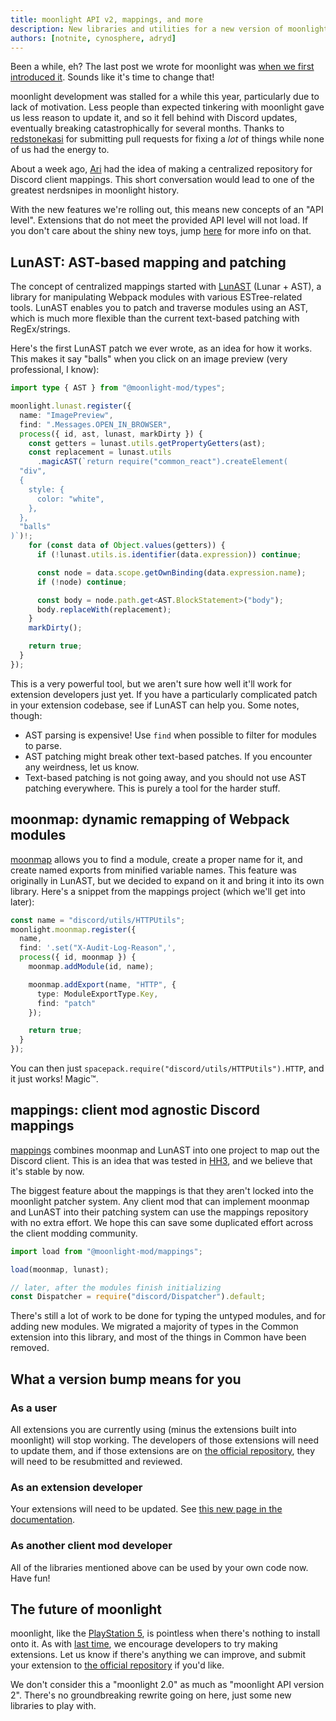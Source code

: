 ```yaml
---
title: moonlight API v2, mappings, and more
description: New libraries and utilities for a new version of moonlight
authors: [notnite, cynosphere, adryd]
---
```


Been a while, eh? The last post we wrote for moonlight was [when we first introduced it](/blog/2023-12-06-reintroducing-moonlight.md). Sounds like it's time to change that!

<!-- truncate -->

moonlight development was stalled for a while this year, particularly due to lack of motivation. Less people than expected tinkering with moonlight gave us less reason to update it, and so it fell behind with Discord updates, eventually breaking catastrophically for several months. Thanks to [redstonekasi](https://github.com/redstonekasi) for submitting pull requests for fixing a *lot* of things while none of us had the energy to.

About a week ago, [Ari](https://github.com/adryd325) had the idea of making a centralized repository for Discord client mappings. This short conversation would lead to one of the greatest nerdsnipes in moonlight history.

With the new features we're rolling out, this means new concepts of an "API level". Extensions that do not meet the provided API level will not load. If you don't care about the shiny new toys, jump [here](#what-a-version-bump-means-for-you) for more info on that.

## LunAST: AST-based mapping and patching

The concept of centralized mappings started with [LunAST](https://github.com/moonlight-mod/lunast) (Lunar + AST), a library for manipulating Webpack modules with various ESTree-related tools. LunAST enables you to patch and traverse modules using an AST, which is much more flexible than the current text-based patching with RegEx/strings.

Here's the first LunAST patch we ever wrote, as an idea for how it works. This makes it say "balls" when you click on an image preview (very professional, I know):

```ts
import type { AST } from "@moonlight-mod/types";

moonlight.lunast.register({
  name: "ImagePreview",
  find: ".Messages.OPEN_IN_BROWSER",
  process({ id, ast, lunast, markDirty }) {
    const getters = lunast.utils.getPropertyGetters(ast);
    const replacement = lunast.utils
      .magicAST(`return require("common_react").createElement(
  "div",
  {
    style: {
      color: "white",
    },
  },
  "balls"
)`)!;
    for (const data of Object.values(getters)) {
      if (!lunast.utils.is.identifier(data.expression)) continue;

      const node = data.scope.getOwnBinding(data.expression.name);
      if (!node) continue;

      const body = node.path.get<AST.BlockStatement>("body");
      body.replaceWith(replacement);
    }
    markDirty();

    return true;
  }
});
```

This is a very powerful tool, but we aren't sure how well it'll work for extension developers just yet. If you have a particularly complicated patch in your extension codebase, see if LunAST can help you. Some notes, though:

- AST parsing is expensive! Use `find` when possible to filter for modules to parse.
- AST patching might break other text-based patches. If you encounter any weirdness, let us know.
- Text-based patching is not going away, and you should not use AST patching everywhere. This is purely a tool for the harder stuff.

## moonmap: dynamic remapping of Webpack modules

[moonmap](https://github.com/moonlight-mod/moonmap) allows you to find a module, create a proper name for it, and create named exports from minified variable names. This feature was originally in LunAST, but we decided to expand on it and bring it into its own library. Here's a snippet from the mappings project (which we'll get into later):

```ts
const name = "discord/utils/HTTPUtils";
moonlight.moonmap.register({
  name,
  find: '.set("X-Audit-Log-Reason",',
  process({ id, moonmap }) {
    moonmap.addModule(id, name);

    moonmap.addExport(name, "HTTP", {
      type: ModuleExportType.Key,
      find: "patch"
    });

    return true;
  }
});
```

You can then just `spacepack.require("discord/utils/HTTPUtils").HTTP`, and it just works! Magic:tm:.

## mappings: client mod agnostic Discord mappings

[mappings](https://github.com/moonlight-mod/mappings) combines moonmap and LunAST into one project to map out the Discord client. This is an idea that was tested in [HH3](/blog/2023/12/06/reintroducing-moonlight#whats-with-hh3), and we believe that it's stable by now.

The biggest feature about the mappings is that they aren't locked into the moonlight patcher system. Any client mod that can implement moonmap and LunAST into their patching system can use the mappings repository with no extra effort. We hope this can save some duplicated effort across the client modding community.

```ts
import load from "@moonlight-mod/mappings";

load(moonmap, lunast);

// later, after the modules finish initializing
const Dispatcher = require("discord/Dispatcher").default;
```

There's still a lot of work to be done for typing the untyped modules, and for adding new modules. We migrated a majority of types in the Common extension into this library, and most of the things in Common have been removed.

## What a version bump means for you

### As a user

All extensions you are currently using (minus the extensions built into moonlight) will stop working. The developers of those extensions will need to update them, and if those extensions are on [the official repository][official-repo], they will need to be resubmitted and reviewed.

### As an extension developer

Your extensions will need to be updated. See [this new page in the documentation](/docs/ext-dev/migrating-api-levels).

### As another client mod developer

All of the libraries mentioned above can be used by your own code now. Have fun!

## The future of moonlight

moonlight, like the [PlayStation 5](https://en.wikipedia.org/wiki/Category:PlayStation_5-only_games), is pointless when there's nothing to install onto it. As with [last time](/blog/2023-12-06-reintroducing-moonlight.md#whats-next-for-moonlight), we encourage developers to try making extensions. Let us know if there's anything we can improve, and submit your extension to [the official repository][official-repo] if you'd like.

We don't consider this a "moonlight 2.0" as much as "moonlight API version 2". There's no groundbreaking rewrite going on here, just some new libraries to play with.

[official-repo]: <https://github.com/moonlight-mod/extensions>
